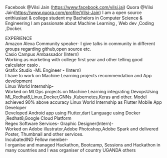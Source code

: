 Facebook @Vilsi Jain (https://www.facebook.com/vilsi.jai)
Quora @Vilsi Jain(https://www.quora.com/profile/Vilsi-Jain)
I am a open source enthiusiast & college student my Bachelors in Computer Science & Engineering
I am passionate about Machine Learning , Web dev ,Coding ,Docker.

EXPERIENCE                                                                                                                              
Amazon Alexa Community speaker- I give talks in community in different groups regarding github,open source etc.        
Casio Campus Ambassador (Intern)                                                                                                 
Working as marketing with  college first year and other telling good calculator casio .         
Grafix Studio -ML Engineer -  (Intern)                                                                                                                           
I have to work on Machine Learning projects recommendation and App development            
Linux World Internship-                                                                                                                          
Worked on MLOps projects on Machine Learning integrating DevopsUsing ML,Redhat8,Linux,Docker,GNNs ,Kubernetes,Keras and other. Model achieved 90% above accuracy                  Linux World Internship as Flutter Mobile App Developer                                                            
Developed Android app using Flutter,dart Language using Docker ,Redhat8,Google Cloud Platform                                                          
 Regex Software Services- Graphic Designer(Intern)-                                                                  
 Worked on Adobe illustrator,Adobe Photoshop,Adobe Spark and delivered Poster, Thumbnail and other services.                                        
IncubatedIND Fellow member-                                                                                                                 
 I organise and managed Hackathon, Bootcamp, Sessions and   Hackathon in many countries and I was organiser of country UGANDA others   
